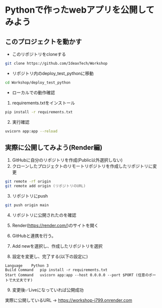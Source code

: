 # Pythonで作ったwebアプリを公開してみよう

## このプロジェクトを動かす
- このリポジトリをcloneする

```zsh
git clone https://github.com/IdeaxTech/Workshop
```

- リポジトリ内のdeploy_test_pythonに移動

```zsh
cd Workshop/deploy_test_python
```

- ローカルでの動作確認

1. requirements.txtをインストール

```zsh
pip install -r requirements.txt
```

2. 実行確認

```zsh
uvicorn app:app --reload
```

## 実際に公開してみよう(Render編)

1. GitHubに自分のリポジトリを作成(Public以外選択しない)
2. クローンしたプロジェクトのリモートリポジトリを作成したリポジトリに変更

```zsh
git remote -rf origin
git remote add origin (リポジトリのURL)
```

3. リポジトリにpush

```zsh
git push origin main
```

4. リポジトリに公開されたのを確認
5. Render(https://render.com/)のサイトを開く

6. GitHubと連携を行う。
7. Add newを選択し、作成したリポジトリを選択
8. 設定を変更し、完了する(以下の設定に)

```設定
Language	Python 3
Build Command	pip install -r requirements.txt
Start Command	uvicorn app:app --host 0.0.0.0 --port $PORT (任意のポートで大丈夫です)
```

9. 変更後✅Liveになっていれば公開成功

実際に公開しているURL → https://workshop-j799.onrender.com



